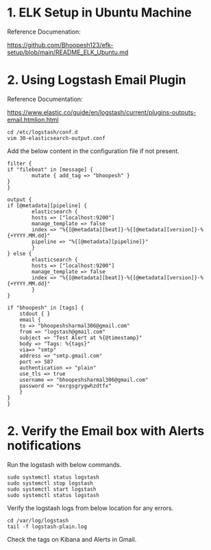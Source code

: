 
# 1. ELK Setup in Ubuntu Machine
Reference Documenation:  

https://github.com/Bhoopesh123/efk-setup/blob/main/README_ELK_Ubuntu.md


# 2. Using Logstash Email Plugin

Reference Documentation: 

https://www.elastic.co/guide/en/logstash/current/plugins-outputs-email.htmlion.html

    cd /etc/logstash/conf.d
    vim 30-elasticsearch-output.conf

Add the below content in the configuration file if not present. 

    filter {
    if "filebeat" in [message] {
            mutate { add_tag => "bhoopesh" }
    }
    }

    output {
    if [@metadata][pipeline] {
            elasticsearch {
            hosts => ["localhost:9200"]
            manage_template => false
            index => "%{[@metadata][beat]}-%{[@metadata][version]}-%{+YYYY.MM.dd}"
            pipeline => "%{[@metadata][pipeline]}"
            }
    } else {
            elasticsearch {
            hosts => ["localhost:9200"]
            manage_template => false
            index => "%{[@metadata][beat]}-%{[@metadata][version]}-%{+YYYY.MM.dd}"
            }
    }

    if "bhoopesh" in [tags] {
        stdout { }
        email {
        to => "bhoopeshsharmal306@gmail.com"
        from => "logstash@gmail.com"
        subject => "Test Alert at %{@timestamp}"
        body => "Tags: %{tags}"
        via=> "smtp"
        address => "smtp.gmail.com"
        port => 587
        authentication => "plain"
        use_tls => true
        username => "bhoopeshsharmal306@gmail.com"
        password => "exrgsgrygwhzdtfx"
        }
    }
    }

# 2. Verify the Email box with Alerts notifications 

Run the logstash with below commands.  

    sudo systemctl status logstash
    sudo systemctl stop logstash
    sudo systemctl start logstash
    sudo systemctl status logstash

Verify the logstash logs from below location for any errors. 

    cd /var/log/logstash
    tail -f logstash-plain.log

Check the tags on Kibana and Alerts in Gmail. 